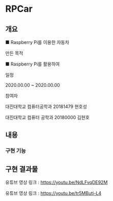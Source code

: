 # RPCar
## 개요
■ Raspberry Pi를 이용한 자동차

만든 목적

■ Raspberry Pi를 활용하여 

일정

2020.00.00 ~ 2020.00.00

참여자

대진대학교 컴퓨터공학과 20181479 현호성

대진대학교 컴퓨터 공학과 20180000 김현호

## 내용

### 구현 기능



## 구현 결과물

유튜브 영상 링크 : <https://youtu.be/NdLFvqDE92M>

유튜브 영상 링크 : <https://youtu.be/tr5MButj-L4>
